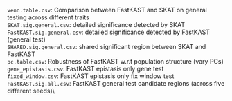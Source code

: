`venn.table.csv`: Comparison between FastKAST and SKAT on general testing across different traits\
`SKAT.sig.general.csv`: detailed significance detected by SKAT\
`FastKAST.sig.general.csv`: detailed significance detected by FastKAST (general test)\
`SHARED.sig.general.csv`: shared significant region between SKAT and FastKAST\
`pc.table.csv`: Robustness of FastKAST w.r.t population structure (vary PCs)\
`gene_epistasis.csv`: FastKAST epistasis only gene test\
`fixed_window.csv`: FastKAST epistasis only fix window test\
`FastKAST.sig.all.csv`: FastKAST general test candidate regions (across five different seeds)\

